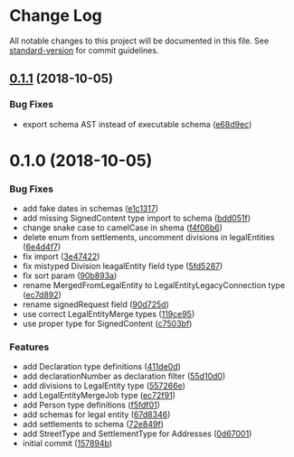 # Change Log

All notable changes to this project will be documented in this file. See [standard-version](https://github.com/conventional-changelog/standard-version) for commit guidelines.

<a name="0.1.1"></a>
## [0.1.1](https://github.com/edenlabllc/ehealth.schema/compare/v0.1.0...v0.1.1) (2018-10-05)


### Bug Fixes

* export schema AST instead of executable schema ([e68d9ec](https://github.com/edenlabllc/ehealth.schema/commit/e68d9ec))



<a name="0.1.0"></a>
# 0.1.0 (2018-10-05)


### Bug Fixes

* add fake dates in schemas ([e1c1317](https://github.com/edenlabllc/ehealth.schema/commit/e1c1317))
* add missing SignedContent type import to schema ([bdd051f](https://github.com/edenlabllc/ehealth.schema/commit/bdd051f))
* change snake case to camelCase in shema ([f4f06b6](https://github.com/edenlabllc/ehealth.schema/commit/f4f06b6))
* delete enum from settlements, uncomment divisions in legalEntities ([6e4d4f7](https://github.com/edenlabllc/ehealth.schema/commit/6e4d4f7))
* fix import ([3e47422](https://github.com/edenlabllc/ehealth.schema/commit/3e47422))
* fix mistyped Division leagalEntity field type ([5fd5287](https://github.com/edenlabllc/ehealth.schema/commit/5fd5287))
* fix sort param ([90b893a](https://github.com/edenlabllc/ehealth.schema/commit/90b893a))
* rename MergedFromLegalEntity to LegalEntityLegacyConnection type ([ec7d892](https://github.com/edenlabllc/ehealth.schema/commit/ec7d892))
* rename signedRequest field ([90d725d](https://github.com/edenlabllc/ehealth.schema/commit/90d725d))
* use correct LegalEntityMerge types ([119ce95](https://github.com/edenlabllc/ehealth.schema/commit/119ce95))
* use proper type for SignedContent ([c7503bf](https://github.com/edenlabllc/ehealth.schema/commit/c7503bf))


### Features

* add Declaration type definitions ([411de0d](https://github.com/edenlabllc/ehealth.schema/commit/411de0d))
* add declarationNumber as declaration filter ([55d10d0](https://github.com/edenlabllc/ehealth.schema/commit/55d10d0))
* add divisions to LegalEntity type ([557266e](https://github.com/edenlabllc/ehealth.schema/commit/557266e))
* add LegalEntityMergeJob type ([ec72f91](https://github.com/edenlabllc/ehealth.schema/commit/ec72f91))
* add Person type definitions ([f5fdf01](https://github.com/edenlabllc/ehealth.schema/commit/f5fdf01))
* add schemas for legal entity ([67d8346](https://github.com/edenlabllc/ehealth.schema/commit/67d8346))
* add settlements to schema ([72e849f](https://github.com/edenlabllc/ehealth.schema/commit/72e849f))
* add StreetType and SettlementType for Addresses ([0d67001](https://github.com/edenlabllc/ehealth.schema/commit/0d67001))
* initial commit ([157894b](https://github.com/edenlabllc/ehealth.schema/commit/157894b))
